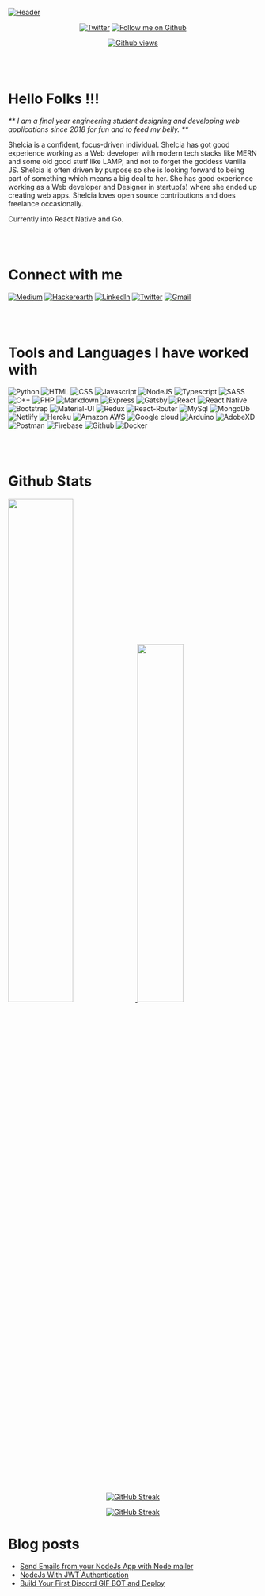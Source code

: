 [![Header](./shelcia_david.gif)](https://shelcia-portfolio.netlify.app/)

<div align="center">

[![Twitter](https://img.shields.io/twitter/follow/shelciadavid?color=55960c&label=Follow&logo=twitter&logoColor=white&style=for-the-badge)](https://twitter.com/shelciadavid)
[![Follow me on Github](https://img.shields.io/github/followers/shelcia?color=236ad3&style=for-the-badge&logo=github&label=Follow)](https://github.com/shelcia)

[![Github views](https://komarev.com/ghpvc/?username=shelcia&style=flat-square&color=green)](https://github.com/shelcia)

</div>

<br></br>

# Hello Folks !!!

_** I am a final year engineering student designing and developing web applications since 2018 for fun and to feed my belly. **_

Shelcia is a confident, focus-driven individual. Shelcia has got good experience working as a Web developer with modern tech stacks like MERN and some old good stuff like LAMP, and not to forget the goddess Vanilla JS. Shelcia is often driven by purpose so she is looking forward to being part of something which means a big deal to her. She has good experience working as a Web developer and Designer in startup(s) where she ended up creating web apps. Shelcia loves open source contributions and does freelance occasionally. 


Currently into React Native and Go.

<br></br>

# Connect with me

[![Medium](https://img.shields.io/badge/Medium-12100E?style=for-the-badge&logo=medium&logoColor=white)](https://medium.com/@shelcia)
[![Hackerearth](https://img.shields.io/badge/hackerrank-09C000?style=for-the-badge&logo=hackerrank&logoColor=white)](https://www.hackerrank.com/shelcia)
[![LinkedIn](https://img.shields.io/badge/-LinkedIn-0077B5?style=for-the-badge&logo=linkedin&logoColor=white)](https://www.linkedin.com/in/shelcia/)
[![Twitter](https://img.shields.io/badge/-Twitter-1DA1F2?style=for-the-badge&logo=twitter&logoColor=white)](https://twitter.com/shelciadavid)
[![Gmail](https://img.shields.io/badge/Gmail-D14836?style=for-the-badge&logo=gmail&logoColor=white)](mailto:msm17b011@iiitdm.ac.in)

<br></br>

# Tools and Languages I have worked with

![Python](https://img.shields.io/badge/Python-3776AB?style=for-the-badge&logo=python&logoColor=white)
![HTML](https://img.shields.io/badge/HTML5-E34F26?style=for-the-badge&logo=html5&logoColor=white)
![CSS](https://img.shields.io/badge/CSS-239120?&style=for-the-badge&logo=css3&logoColor=white)
![Javascript](https://img.shields.io/badge/JavaScript-F7DF1E?style=for-the-badge&logo=javascript&logoColor=black)
![NodeJS](https://img.shields.io/badge/Node.js-43853D?style=for-the-badge&logo=node.js&logoColor=white)
![Typescript](https://img.shields.io/badge/TypeScript-007ACC?style=for-the-badge&logo=typescript&logoColor=white)
![SASS](https://img.shields.io/badge/Sass-CC6699?style=for-the-badge&logo=sass&logoColor=white)
![C++](https://img.shields.io/badge/C%2B%2B-00599C?style=for-the-badge&logo=c%2B%2B&logoColor=white)
![PHP](https://img.shields.io/badge/PHP-777BB4?style=for-the-badge&logo=php&logoColor=white)
![Markdown](https://img.shields.io/badge/Markdown-000000?style=for-the-badge&logo=markdown&logoColor=white)
![Express](https://img.shields.io/badge/Express.js-404D59?style=for-the-badge)
![Gatsby](https://img.shields.io/badge/Gatsby-663399?style=for-the-badge&logo=gatsby&logoColor=white)
![React](https://img.shields.io/badge/React-20232A?style=for-the-badge&logo=react&logoColor=61DAFB)
![React Native](https://img.shields.io/badge/React_Native-20232A?style=for-the-badge&logo=react&logoColor=61DAFB)
![Bootstrap](https://img.shields.io/badge/Bootstrap-563D7C?style=for-the-badge&logo=bootstrap&logoColor=white)
![Material-UI](https://img.shields.io/badge/Material--UI-0081CB?style=for-the-badge&logo=material-ui&logoColor=white)
![Redux](https://img.shields.io/badge/Redux-593D88?style=for-the-badge&logo=redux&logoColor=white)
![React-Router](https://img.shields.io/badge/React_Router-CA4245?style=for-the-badge&logo=react-router&logoColor=white)
![MySql](https://img.shields.io/badge/MySQL-00000F?style=for-the-badge&logo=mysql&logoColor=white)
![MongoDb](https://img.shields.io/badge/MongoDB-4EA94B?style=for-the-badge&logo=mongodb&logoColor=white)
![Netlify](https://img.shields.io/badge/Netlify-00C7B7?style=for-the-badge&logo=netlify&logoColor=white)
![Heroku](https://img.shields.io/badge/Heroku-430098?style=for-the-badge&logo=heroku&logoColor=white)
![Amazon AWS](https://img.shields.io/badge/Amazon_AWS-232F3E?style=for-the-badge&logo=amazon-aws&logoColor=white)
![Google cloud](https://img.shields.io/badge/Google_Cloud-4285F4?style=for-the-badge&logo=google-cloud&logoColor=white)
![Arduino](https://img.shields.io/badge/arduino-01A1AB?style=for-the-badge&logo=arduino&logoColor=white)
![AdobeXD](https://img.shields.io/badge/adobexd-FF00B6?style=for-the-badge&logoColor=white&logo=adobe)
![Postman](https://img.shields.io/badge/postman-FF8300?style=for-the-badge&logoColor=white&logo=postman)
![Firebase](https://img.shields.io/badge/firebase-FFBA01?style=for-the-badge&logoColor=white&logo=firebase)
![Github](https://img.shields.io/badge/github-8B001B?style=for-the-badge&logoColor=white&logo=github)
![Docker](https://img.shields.io/badge/docker-blue?style=for-the-badge&logoColor=white&logo=docker)

<br></br>

# Github Stats 

<a href="https://github.com/shelcia">
    <img src="https://github-readme-stats.vercel.app/api?username=shelcia&count_private=true&show_icons=true&theme=chartreuse-dark&hide_border=true" width="51%" />
</a>
<a href="https://github.com/shelcia">
  <img src="https://github-readme-stats.vercel.app/api/top-langs/?username=shelcia&theme=chartreuse-dark&layout=compact&hide_border=true" width="43%" />
</a>

<div align="center">

[![GitHub Streak](https://github-readme-streak-stats.herokuapp.com?user=shelcia&theme=chartreuse-dark&hide_border=true)](https://git.io/streak-stats)
    
</div>

<div align="center">

[![GitHub Streak](https://github-profile-trophy.vercel.app/?username=shelcia&margin-w=15&theme=darkhub&no-frame=true&no-bg=true)](https://github.com/shelcia)

</div>


# Blog posts
<!-- BLOG-POST-LIST:START -->
- [Send Emails from your NodeJs App with Node mailer](https://medium.com/swlh/send-emails-from-your-nodejs-app-with-node-mailer-6859aa30d72f?source=rss-dd838a6f81c8------2)
- [NodeJs With JWT Authentication](https://medium.com/swlh/nodejs-with-jwt-authentication-feb961763541?source=rss-dd838a6f81c8------2)
- [Build Your First Discord GIF BOT and Deploy](https://medium.com/swlh/build-your-first-discord-gif-bot-and-deploy-2cc917888113?source=rss-dd838a6f81c8------2)
<!-- BLOG-POST-LIST:END -->
